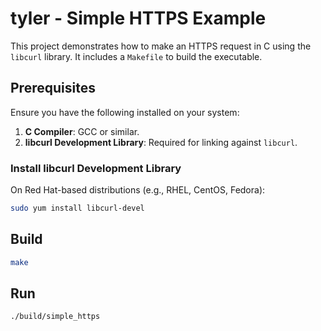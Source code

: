 # tyler - Simple HTTPS Example

This project demonstrates how to make an HTTPS request in C using the `libcurl` library. It includes a `Makefile` to build the executable.

## Prerequisites

Ensure you have the following installed on your system:

1. **C Compiler**: GCC or similar.
2. **libcurl Development Library**: Required for linking against `libcurl`.

### Install libcurl Development Library

On Red Hat-based distributions (e.g., RHEL, CentOS, Fedora):
```bash
sudo yum install libcurl-devel
```

## Build
```bash
make
```

## Run
```bash
./build/simple_https
```

